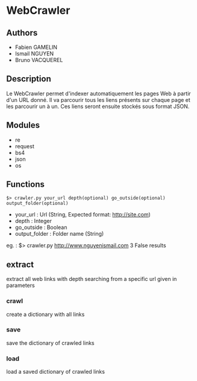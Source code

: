 # WebCrawler

## Authors
- Fabien GAMELIN
- Ismail NGUYEN
- Bruno VACQUEREL


## Description
Le WebCrawler permet d'indexer automatiquement les pages Web à partir d'un URL donné.
Il va parcourir tous les liens présents sur chaque page et les parcourir un à un.
Ces liens seront ensuite stockés sous format JSON.


## Modules
- re
- request
- bs4
- json
- os


## Functions

```
$> crawler.py your_url depth(optional) go_outside(optional) output_folder(optional)
```
- your_url : Url (String, Expected format: http://site.com)
- depth : Integer
- go_outside : Boolean
- output_folder : Folder name (String)

eg. : $> crawler.py http://www.nguyenismail.com 3 False results

## extract
extract all web links with depth searching from a specific url given in parameters

### crawl
create a dictionary with all links

### save
save the dictionary of crawled links

### load
load a saved dictionary of crawled links


